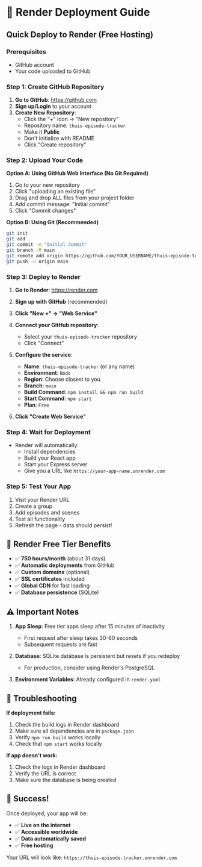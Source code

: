 # 🚀 Render Deployment Guide

## Quick Deploy to Render (Free Hosting)

### Prerequisites
- GitHub account
- Your code uploaded to GitHub

### Step 1: Create GitHub Repository

1. **Go to GitHub**: https://github.com
2. **Sign up/Login** to your account
3. **Create New Repository**:
   - Click the "+" icon → "New repository"
   - Repository name: `thuis-episode-tracker`
   - Make it **Public**
   - Don't initialize with README
   - Click "Create repository"

### Step 2: Upload Your Code

**Option A: Using GitHub Web Interface (No Git Required)**
1. Go to your new repository
2. Click "uploading an existing file"
3. Drag and drop ALL files from your project folder
4. Add commit message: "Initial commit"
5. Click "Commit changes"

**Option B: Using Git (Recommended)**
```bash
git init
git add .
git commit -m "Initial commit"
git branch -M main
git remote add origin https://github.com/YOUR_USERNAME/thuis-episode-tracker.git
git push -u origin main
```

### Step 3: Deploy to Render

1. **Go to Render**: https://render.com
2. **Sign up with GitHub** (recommended)
3. **Click "New +" → "Web Service"**
4. **Connect your GitHub repository**:
   - Select your `thuis-episode-tracker` repository
   - Click "Connect"

5. **Configure the service**:
   - **Name**: `thuis-episode-tracker` (or any name)
   - **Environment**: `Node`
   - **Region**: Choose closest to you
   - **Branch**: `main`
   - **Build Command**: `npm install && npm run build`
   - **Start Command**: `npm start`
   - **Plan**: `Free`

6. **Click "Create Web Service"**

### Step 4: Wait for Deployment

- Render will automatically:
  - Install dependencies
  - Build your React app
  - Start your Express server
  - Give you a URL like `https://your-app-name.onrender.com`

### Step 5: Test Your App

1. Visit your Render URL
2. Create a group
3. Add episodes and scenes
4. Test all functionality
5. Refresh the page - data should persist!

## 🎯 Render Free Tier Benefits

- ✅ **750 hours/month** (about 31 days)
- ✅ **Automatic deployments** from GitHub
- ✅ **Custom domains** (optional)
- ✅ **SSL certificates** included
- ✅ **Global CDN** for fast loading
- ✅ **Database persistence** (SQLite)

## ⚠️ Important Notes

1. **App Sleep**: Free tier apps sleep after 15 minutes of inactivity
   - First request after sleep takes 30-60 seconds
   - Subsequent requests are fast

2. **Database**: SQLite database is persistent but resets if you redeploy
   - For production, consider using Render's PostgreSQL

3. **Environment Variables**: Already configured in `render.yaml`

## 🔧 Troubleshooting

**If deployment fails:**
1. Check the build logs in Render dashboard
2. Make sure all dependencies are in `package.json`
3. Verify `npm run build` works locally
4. Check that `npm start` works locally

**If app doesn't work:**
1. Check the logs in Render dashboard
2. Verify the URL is correct
3. Make sure the database is being created

## 🎉 Success!

Once deployed, your app will be:
- ✅ **Live on the internet**
- ✅ **Accessible worldwide**
- ✅ **Data automatically saved**
- ✅ **Free hosting**

Your URL will look like: `https://thuis-episode-tracker.onrender.com`



